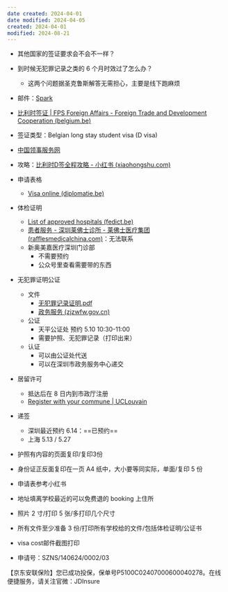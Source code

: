 ```yaml
---
date created: 2024-04-01
date modified: 2024-04-05
created: 2024-04-01
modified: 2024-08-21
---
```

+ 其他国家的签证要求会不会不一样？
+ 到时候无犯罪记录之类的 6 个月时效过了怎么办？
	+ 这两个问题据圣克鲁斯解答无需担心，主要是线下跑麻烦

+ 邮件：[Spark](readdle-spark://bl=QTpqb2V5c2NhdmVAb3V0bG9vay5jb207SUQ6QVM4UDE5ME1CMTMwNEJDQTY5Qzg1%0D%0ARTNCMzdCM0EyNkVGRUIyODJAQVM4UDE5ME1CMTMwNC5FVVJQMTkwLlBST0QuT1VU%0D%0ATE9PSy5DT007NDIwNDE3MjYwMQ%3D%3D)
+ [比利时签证 | FPS Foreign Affairs - Foreign Trade and Development Cooperation (belgium.be)](https://china.diplomatie.belgium.be/cn/qianwangbilishi/bilishiqianzheng)
+ 签证类型：Belgian long stay student visa (D visa)
+ [中国领事服务网](http://cs.mfa.gov.cn/zggmcg/ljmdd/oz_652287/bls_652723/rjjl_652733/#:~:text=%E6%AF%94%E5%88%A9%E6%97%B6%E7%AD%BE%E8%AF%81%E7%9A%84%E9%A2%81%E5%8F%91%E4%B8%BB%E8%A6%81,%E4%BA%B2%E5%B1%9E%E5%9B%A2%E8%81%9A%E5%B9%B6%E9%95%BF%E6%9C%9F%E5%B1%85%E7%95%99%E3%80%82)
+ 攻略：[比利时D签全程攻略 - 小红书 (xiaohongshu.com)](https://www.xiaohongshu.com/explore/64c20061000000001201fc89)
+ 申请表格
	+ [Visa online (diplomatie.be)](https://visaonweb.diplomatie.be/en)
+ 体检证明
	+ [List of approved hospitals (fedict.be)](https://5510.f2w.fedict.be/sites/default/files/content/list_of_approved_hospitals-2023.05.06.pdf)
	+ [患者服务 - 深圳莱佛士诊所 - 莱佛士医疗集团 (rafflesmedicalchina.com)](https://www.rafflesmedicalchina.com/site/shenzhen-clinic/patient-services)：无法联系
	+ 新奥美嘉医疗深圳门诊部
		+ 不需要预约
		+ 公众号里查看需要带的东西
+ 无犯罪证明公证
	+ 文件
		+ [无犯罪记录证明.pdf](hook://file/faH3W81P0?p=QkRNQS/or4HmmI7mnZDmlpk=&n=%E6%97%A0%E7%8A%AF%E7%BD%AA%E8%AE%B0%E5%BD%95%E8%AF%81%E6%98%8E%2Epdf)
		+ [政务服务 (zjzwfw.gov.cn)](https://recept.zjzwfw.gov.cn/pc/trade/#/usercenter/detail?matterId=10143251208408&matterType=powerDirectory&orderId=2024040133038200150024135692)
	+ 公证
		+ 天平公证处 预约 5.10 10:30-11:00
		+ 需要护照、无犯罪记录（打印出来）
	+ 认证
		+ 可以由公证处代送
		+ 可以在深圳市政务服务中心递交
+ 居留许可
	+ 抵达后在 8 日内到市政厅注册
	+ [Register with your commune | UCLouvain](https://uclouvain.be/en/study/register-with-your-commune.html#:~:text=an%20EU%20national%3A-,Within%20eight%20days%20of%20your%20arrival%20in%20Belgium%2C%20you%20must,which%20will%20charge%20a%20fee.)
+ 递签
	+ 深圳最近预约 6.14：==已预约==
	+ 上海 5.13 / 5.27

+ 护照有内容的页面复印/复印3份
+ 身份证正反面复印在一页 A4 纸中，大小要等同实际，单面/复印 5 份
+ 申请表参考小红书
+ 地址填离学校最近的可以免费退的 booking 上住所
+ 照片 2 寸/打印 5 张/多打印几个尺寸
+ 所有文件至少准备 3 份/打印所有学校给的文件/包括体检证明/公证书
+ visa cost邮件截图打印
+ 申请号：SZNS/140624/0002/03

【京东安联保险】您已成功投保，保单号P5100C02407000600040278。在线便捷服务，请关注官微：JDInsure
